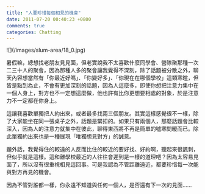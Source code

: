 ```yaml
---
title: "人要珍惜每個相見的機會"
date: 2011-07-20 00:40:23 +0800
comments: true
categories: Chatting
---
```

<p>![](/images/slum-area/18_0.jpg)</p><p>暑假嘛，總想找老朋友見見面，但老實說我不太喜歡什麼同學會、營隊聚那種一次二三十人的聚會，因為那種人多的聚會讓我覺得不深刻，除了話題被分散之外，聊天內容想當然有「你最近好嗎」、「你變好多」、「你現在在哪個學校」這類寒暄，但皆是點到為止，不會有更加深刻的話題，因為人這麼多，即使你想把注意力集中在一個人身上，對方也不一定想這麼做，他也許有比你更想要相處的對象，於是注意力不一定都在你身上。</p><p>這讓我喜歡單獨把人約出來，或者最多找兩三個朋友。其實這樣感覺很不一樣，除了大家能坐在同一張桌子之外，話題是緊扣的。如果只有兩個人，那麼話題會比較深入，因為人的注意力就集中在彼此，聊得東西將不再是簡單的噓寒問暖而已。除此單獨約出來也是一種展現「唯獨想見對方」的誠意。</p><p>題外話，我覺得住的較遠的人反而比住的較近的要好找、好約啊，聽起來很諷刺，但似乎就是這樣。這和離學校最近的人往往會遲到是一樣的道理吧？因為太容易見面了，所以沒有很重視相見這回事。可是我認為不管距離遠近，都要珍惜每一次能與對方再見的機會。</p><p>因為不管對誰都一樣，你永遠不知道與任何一個人，是否還有下一次的見面&hellip;&hellip;</p>
